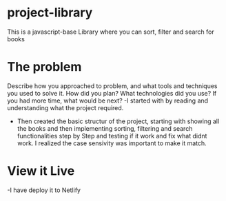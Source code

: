 # project-library

This is a javascript-base Library where you can sort, filter and search for books

# The problem
Describe how you approached to problem, and what tools and techniques you used to solve it. How did you plan? What technologies did you use? If you had more time, what would be next?
-I started with by reading and understanding what the project required.

- Then created the basic structur of the project, starting with showing all the books and then implementing sorting, filtering and search functionalities step by Step and testing if it work and fix what didnt work. I realized the case sensivity was important to make it match.

# View it Live
-I have deploy it to Netlify
